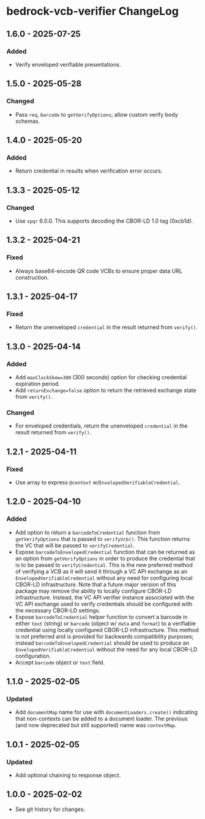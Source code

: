 # bedrock-vcb-verifier ChangeLog

## 1.6.0 - 2025-07-25

### Added
- Verify enveloped verifiable presentations.

## 1.5.0 - 2025-05-28

### Changed
- Pass `req`, `barcode` to `getVerifyOptions`; allow custom verify body schemas.

## 1.4.0 - 2025-05-20

### Added
- Return credential in results when verification error occurs.

## 1.3.3 - 2025-05-12

### Changed
- Use `vpqr` 6.0.0. This supports decoding the CBOR-LD 1.0 tag (0xcb1d).

## 1.3.2 - 2025-04-21

### Fixed
- Always base64-encode QR code VCBs to ensure proper data URL construction.

## 1.3.1 - 2025-04-17

### Fixed
- Return the unenveloped `credential` in the result returned from `verify()`.

## 1.3.0 - 2025-04-14

### Added
- Add `maxClockSkew=300` (300 seconds) option for checking credential
  expiration period.
- Add `returnExchange=false` option to return the retrieved exchange
  state from `verify()`.

### Changed
- For enveloped credentials, return the unenveloped `credential` in the
  result returned from `verify()`.

## 1.2.1 - 2025-04-11

### Fixed
- Use array to express `@context` w/`EnvelopedVerifiableCredential`.

## 1.2.0 - 2025-04-10

### Added
- Add option to return a `barcodeToCredential` function from
  `getVerifyOptions` that is passed to `verifyVcb()`. This function returns
  the VC that will be passed to `verifyCredential`.
- Expose `barcodeToEnvelopedCredential` function that can be returned as an
  option from `getVerifyOptions` in order to produce the credential that is
  to be passed to `verifyCredential`. This is the new preferred method of
  verifying a VCB as it will send it through a VC API exchange as an
  `EnvelopedVerifiableCredential` without any need for configuring local
  CBOR-LD infrastructure. Note that a future major version of this package may
  remove the ability to locally configure CBOR-LD infrastructure. Instead,
  the VC API verifier instance associated with the VC API exchange used to
  verify credentials should be configured with the necessary CBOR-LD settings.
- Expose `barcodeToCredential` helper function to convert a barcode in
  either `text` (string) or `barcode` (object w/ `data` and `format`) to
  a verifiable credential using locally configured CBOR-LD infrastructure. This
  method is not preferred and is provided for backwards compatibility purposes;
  instead `barcodeToEnvelopedCredential` should be used to produce an
  `EnvelopedVerifiableCredential` without the need for any local CBOR-LD
  configuration.
- Accept `barcode` object or `text` field.

## 1.1.0 - 2025-02-05

### Updated
- Add `documentMap` name for use with `documentLoaders.create()` indicating
  that non-contexts can be added to a document loader. The previous (and
  now deprecated but still supported) name was `contextMap`.

## 1.0.1 - 2025-02-05

### Updated
- Add optional chaining to response object.

## 1.0.0 - 2025-02-02

- See git history for changes.

